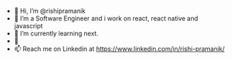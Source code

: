 - 👋 Hi, I’m @rishipramanik
- 👀 I’m a Software Engineer and i work on react, react native and javascript
- 🌱 I’m currently learning next.
- 💞
- 📫 Reach me on Linkedin at https://www.linkedin.com/in/rishi-pramanik/

<!---
rishipramanik/rishipramanik is a ✨ special ✨ repository because its `README.md` (this file) appears on your GitHub profile.
You can click the Preview link to take a look at your changes.
--->
